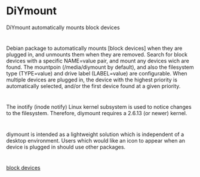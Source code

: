 # DiYmount
DiYmount automatically mounts block devices
#
Debian package to automatically mounts [block devices] when they are plugged in, and unmounts them when they are removed. Search for block devices with a specific NAME=value pair, and mount any devices wich are found. The mountpoin (/media/diymount by default), and also the filesystem type (TYPE=value) and drive label (LABEL=value) are configurable. 
When multiple devices are plugged in, the device with the highest priority is automatically selected, and/or 
the first device found at a given  priority.
#
The inotify (inode notify) Linux kernel subsystem is used to notice changes to the filesystem. Therefore, diymount requires a 2.6.13 (or newer) kernel.
#
diymount is intended as a lightweight solution which is independent of a desktop environment. Users which would like an icon to appear when an device is plugged in should use other packages.
#
[block devices](http://www.linuxjournal.com/article/2890)
